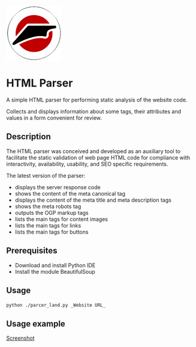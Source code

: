![Logo](https://github.com/Rasshua/html_parser/blob/e30ad9833fd039225dccecb03af3e97c6b9de2e0/assets/logo_.png)

# HTML Parser

A simple HTML parser for performing static analysis of the website code.

Collects and displays information about some tags, their attributes and values in a form convenient for review.

## Description

The HTML parser was conceived and developed as an auxiliary tool to facilitate the static validation of web page HTML code for compliance with interactivity, availability, usability, and SEO specific requirements.

The latest version of the parser:

- displays the server response code
- shows the content of the meta canonical tag
- displays the content of the meta title and meta description tags
- shows the meta robots tag
- outputs the OGP markup tags
- lists the main tags for content images
- lists the main tags for links
- lists the main tags for buttons

## Prerequisites

- Download and install Python IDE
- Install the module BeautifulSoup

## Usage

`python ./parcer_land.py _Website URL_`

## Usage example

[Screenshot](https://github.com/Rasshua/html_parser/blob/9bd40aec378cdc122fdb9d40dfe848f1477ffdc3/assets/Screenshot_3.png)
